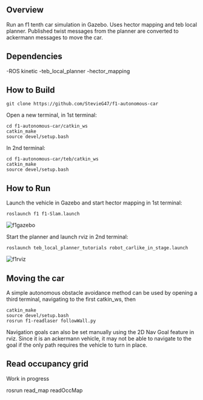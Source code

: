 ## Overview
Run an f1 tenth car simulation in Gazebo. Uses hector mapping and teb local planner. Published twist messages from the planner are converted to ackermann messages to move the car. 

## Dependencies
-ROS kinetic
-teb_local_planner
-hector_mapping

## How to Build
```
git clone https://github.com/StevieG47/f1-autonomous-car
```

Open a new terminal, in 1st terminal:
```
cd f1-autonomous-car/catkin_ws
catkin_make
source devel/setup.bash
```

In 2nd terminal:
```
cd f1-autonomous-car/teb/catkin_ws
catkin_make
source devel/setup.bash
```

## How to Run
Launch the vehicle in Gazebo and start hector mapping in 1st terminal:
```
roslaunch f1 f1-Slam.launch
```
![f1gazebo](https://user-images.githubusercontent.com/25371934/36716840-cd3b669a-1b69-11e8-9ee0-6422a046dee8.png)

Start the planner and launch rviz in 2nd terminal:
```
roslaunch teb_local_planner_tutorials robot_carlike_in_stage.launch
```
![f1rviz](https://user-images.githubusercontent.com/25371934/36716896-fd9c5dd0-1b69-11e8-9c83-e59bb640b54e.png)

## Moving the car
A simple autonomous obstacle avoidance method can be used by opening a third terminal, navigating to the first catkin_ws, then
```
catkin_make
source devel/setup.bash
rosrun f1-readlaser followWall.py
```

Navigation goals can also be set manually using the 2D Nav Goal feature in rviz. Since it is an ackermann vehicle, it may not be able to navigate to the goal if the only path requires the vehicle to turn in place. 



## Read occupancy grid
Work in progress

rosrun read_map readOccMap
